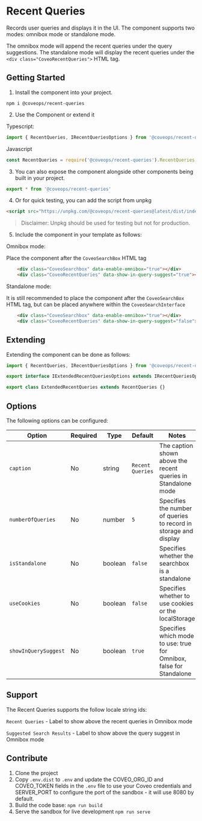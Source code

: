 # Recent Queries

Records user queries and displays it in the UI. The component supports two modes: omnibox mode or standalone mode.

The omnibox mode will append the recent queries under the query suggestions.
The standalone mode will display the recent queries under the `<div class="CoveoRecentQueries">` HTML tag.

## Getting Started

1. Install the component into your project.

```
npm i @coveops/recent-queries
```

2. Use the Component or extend it

Typescript:

```javascript
import { RecentQueries, IRecentQueriesOptions } from '@coveops/recent-queries';
```

Javascript

```javascript
const RecentQueries = require('@coveops/recent-queries').RecentQueries;
```

3. You can also expose the component alongside other components being built in your project.

```javascript
export * from '@coveops/recent-queries'
```

4. Or for quick testing, you can add the script from unpkg

```html
<script src="https://unpkg.com/@coveops/recent-queries@latest/dist/index.min.js"></script>
```

> Disclaimer: Unpkg should be used for testing but not for production.

5. Include the component in your template as follows:

Omnibox mode:

Place the component after the `CoveoSearchBox` HTML tag

```html
    <div class="CoveoSearchbox" data-enable-omnibox="true"></div>
    <div class="CoveoRecentQueries" data-show-in-query-suggest="true"></div>
```

Standalone mode:

It is still recommended to place the component after the `CoveoSearchBox` HTML tag, but can be placed anywhere within the `CoveoSearchInterface`

```html
    <div class="CoveoSearchbox" data-enable-omnibox="true"></div>
    <div class="CoveoRecentQueries" data-show-in-query-suggest="false"></div>
```

## Extending

Extending the component can be done as follows:

```javascript
import { RecentQueries, IRecentQueriesOptions } from '@coveops/recent-queries';

export interface IExtendedRecentQueriesOptions extends IRecentQueriesOptions {}

export class ExtendedRecentQueries extends RecentQueries {}
```

## Options

The following options can be configured:

| Option               | Required |  Type   | Default          |                                 Notes                                  |
| -------------------- | -------- | ------- | ---------------- | ---------------------------------------------------------------------- |
| `caption`            | No       | string  | `Recent Queries` | The caption shown above the recent queries in Standalone mode          |
| `numberOfQueries`    | No       | number  | `5`              | Specifies the number of queries to record in storage and display       |
| `isStandalone`       | No       | boolean | `false`          | Specifies whether the searchbox is a standalone                        |
| `useCookies`         | No       | boolean | `false`          | Specifies whether to use cookies or the localStorage                   |
| `showInQuerySuggest` | No       | boolean | `true`           | Specifies which mode to use: true for Omnibox, false for Standalone    |

## Support

The Recent Queries supports the follow locale string ids:

`Recent Queries` - Label to show above the recent queries in Omnibox mode

`Suggested Search Results` - Label to show above the query suggest in Omnibox mode

## Contribute

1. Clone the project
2. Copy `.env.dist` to `.env` and update the COVEO_ORG_ID and COVEO_TOKEN fields in the `.env` file to use your Coveo credentials and SERVER_PORT to configure the port of the sandbox - it will use 8080 by default.
3. Build the code base: `npm run build`
4. Serve the sandbox for live development `npm run serve`
